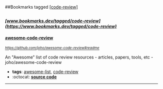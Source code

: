 ##Bookmarks tagged [[code-review]](https://www.bookmarks.dev?q=[code-review])

_<sup><sup>[www.bookmarks.dev/tagged/code-review](https://www.bookmarks.dev/tagged/code-review)</sup></sup>_
---
#### [awesome-code-review](https://github.com/joho/awesome-code-review#readme)
_<sup>https://github.com/joho/awesome-code-review#readme</sup>_

An "Awesome" list of code review resources - articles, papers, tools, etc - joho/awesome-code-review
* **tags**: [awesome-list](../tagged/awesome-list.md), [code-review](../tagged/code-review.md)
* :octocat: **[source code](https://github.com/joho/awesome-code-review#readme)**
---
